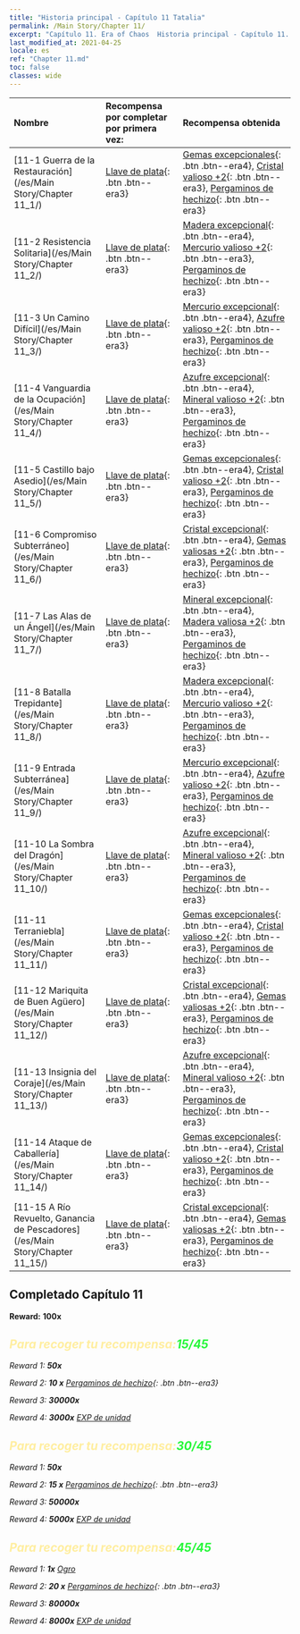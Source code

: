 ```yaml
---
title: "Historia principal - Capítulo 11 Tatalia"
permalink: /Main Story/Chapter 11/
excerpt: "Capítulo 11. Era of Chaos  Historia principal - Capítulo 11. Tatalia"
last_modified_at: 2021-04-25
locale: es
ref: "Chapter 11.md"
toc: false
classes: wide
---
```


  | Nombre |  Recompensa por completar por primera vez: | Recompensa obtenida |
  |:------------|:------------|:------------| 
  | [11-1 Guerra de la Restauración](/es/Main Story/Chapter 11_1/) | [Llave de plata](/ItemsES/con_693/){: .btn .btn--era3} | [Gemas excepcionales](/ItemsES/mat_37/){: .btn .btn--era4}, [Cristal valioso +2](/ItemsES/mat_31/){: .btn .btn--era3}, [Pergaminos de hechizo](/ItemsES/con_694/){: .btn .btn--era3} |
  | [11-2 Resistencia Solitaria](/es/Main Story/Chapter 11_2/) | [Llave de plata](/ItemsES/con_693/){: .btn .btn--era3} | [Madera excepcional](/ItemsES/mat_34/){: .btn .btn--era4}, [Mercurio valioso +2](/ItemsES/mat_28/){: .btn .btn--era3}, [Pergaminos de hechizo](/ItemsES/con_694/){: .btn .btn--era3} |
  | [11-3 Un Camino Difícil](/es/Main Story/Chapter 11_3/) | [Llave de plata](/ItemsES/con_693/){: .btn .btn--era3} | [Mercurio excepcional](/ItemsES/mat_35/){: .btn .btn--era4}, [Azufre valioso +2](/ItemsES/mat_29/){: .btn .btn--era3}, [Pergaminos de hechizo](/ItemsES/con_694/){: .btn .btn--era3} |
  | [11-4 Vanguardia de la Ocupación](/es/Main Story/Chapter 11_4/) | [Llave de plata](/ItemsES/con_693/){: .btn .btn--era3} | [Azufre excepcional](/ItemsES/mat_36/){: .btn .btn--era4}, [Mineral valioso +2](/ItemsES/mat_26/){: .btn .btn--era3}, [Pergaminos de hechizo](/ItemsES/con_694/){: .btn .btn--era3} |
  | [11-5 Castillo bajo Asedio](/es/Main Story/Chapter 11_5/) | [Llave de plata](/ItemsES/con_693/){: .btn .btn--era3} | [Gemas excepcionales](/ItemsES/mat_37/){: .btn .btn--era4}, [Cristal valioso +2](/ItemsES/mat_31/){: .btn .btn--era3}, [Pergaminos de hechizo](/ItemsES/con_694/){: .btn .btn--era3} |
  | [11-6 Compromiso Subterráneo](/es/Main Story/Chapter 11_6/) | [Llave de plata](/ItemsES/con_693/){: .btn .btn--era3} | [Cristal excepcional](/ItemsES/mat_38/){: .btn .btn--era4}, [Gemas valiosas +2](/ItemsES/mat_30/){: .btn .btn--era3}, [Pergaminos de hechizo](/ItemsES/con_694/){: .btn .btn--era3} |
  | [11-7 Las Alas de un Ángel](/es/Main Story/Chapter 11_7/) | [Llave de plata](/ItemsES/con_693/){: .btn .btn--era3} | [Mineral excepcional](/ItemsES/mat_33/){: .btn .btn--era4}, [Madera valiosa +2](/ItemsES/mat_27/){: .btn .btn--era3}, [Pergaminos de hechizo](/ItemsES/con_694/){: .btn .btn--era3} |
  | [11-8 Batalla Trepidante](/es/Main Story/Chapter 11_8/) | [Llave de plata](/ItemsES/con_693/){: .btn .btn--era3} | [Madera excepcional](/ItemsES/mat_34/){: .btn .btn--era4}, [Mercurio valioso +2](/ItemsES/mat_28/){: .btn .btn--era3}, [Pergaminos de hechizo](/ItemsES/con_694/){: .btn .btn--era3} |
  | [11-9 Entrada Subterránea](/es/Main Story/Chapter 11_9/) | [Llave de plata](/ItemsES/con_693/){: .btn .btn--era3} | [Mercurio excepcional](/ItemsES/mat_35/){: .btn .btn--era4}, [Azufre valioso +2](/ItemsES/mat_29/){: .btn .btn--era3}, [Pergaminos de hechizo](/ItemsES/con_694/){: .btn .btn--era3} |
  | [11-10 La Sombra del Dragón](/es/Main Story/Chapter 11_10/) | [Llave de plata](/ItemsES/con_693/){: .btn .btn--era3} | [Azufre excepcional](/ItemsES/mat_36/){: .btn .btn--era4}, [Mineral valioso +2](/ItemsES/mat_26/){: .btn .btn--era3}, [Pergaminos de hechizo](/ItemsES/con_694/){: .btn .btn--era3} |
  | [11-11 Terraniebla](/es/Main Story/Chapter 11_11/) | [Llave de plata](/ItemsES/con_693/){: .btn .btn--era3} | [Gemas excepcionales](/ItemsES/mat_37/){: .btn .btn--era4}, [Cristal valioso +2](/ItemsES/mat_31/){: .btn .btn--era3}, [Pergaminos de hechizo](/ItemsES/con_694/){: .btn .btn--era3} |
  | [11-12 Mariquita de Buen Agüero](/es/Main Story/Chapter 11_12/) | [Llave de plata](/ItemsES/con_693/){: .btn .btn--era3} | [Cristal excepcional](/ItemsES/mat_38/){: .btn .btn--era4}, [Gemas valiosas +2](/ItemsES/mat_30/){: .btn .btn--era3}, [Pergaminos de hechizo](/ItemsES/con_694/){: .btn .btn--era3} |
  | [11-13 Insignia del Coraje](/es/Main Story/Chapter 11_13/) | [Llave de plata](/ItemsES/con_693/){: .btn .btn--era3} | [Azufre excepcional](/ItemsES/mat_36/){: .btn .btn--era4}, [Mineral valioso +2](/ItemsES/mat_26/){: .btn .btn--era3}, [Pergaminos de hechizo](/ItemsES/con_694/){: .btn .btn--era3} |
  | [11-14 Ataque de Caballería](/es/Main Story/Chapter 11_14/) | [Llave de plata](/ItemsES/con_693/){: .btn .btn--era3} | [Gemas excepcionales](/ItemsES/mat_37/){: .btn .btn--era4}, [Cristal valioso +2](/ItemsES/mat_31/){: .btn .btn--era3}, [Pergaminos de hechizo](/ItemsES/con_694/){: .btn .btn--era3} |
  | [11-15 A Río Revuelto, Ganancia de Pescadores](/es/Main Story/Chapter 11_15/) | [Llave de plata](/ItemsES/con_693/){: .btn .btn--era3} | [Cristal excepcional](/ItemsES/mat_38/){: .btn .btn--era4}, [Gemas valiosas +2](/ItemsES/mat_30/){: .btn .btn--era3}, [Pergaminos de hechizo](/ItemsES/con_694/){: .btn .btn--era3} |


## Completado Capítulo 11

 **Reward:**  **100x** <i class="fas fa-gem"/>



## <span style="color: #ffeea0">Para recoger tu recompensa:</span><span style="color: #27f73a">15/45</span>

 Reward 1:  **50x** <i class="fas fa-gem"/>

 Reward 2: **10 x** [Pergaminos de hechizo](/ItemsES/con_694/){: .btn .btn--era3}

 Reward 3:  **30000x** <i class="fas fa-coins"/>

 Reward 4:  **3000x** [EXP de unidad](/ItemsES/con_902/)



## <span style="color: #ffeea0">Para recoger tu recompensa:</span><span style="color: #27f73a">30/45</span>

 Reward 1:  **50x** <i class="fas fa-gem"/>

 Reward 2: **15 x** [Pergaminos de hechizo](/ItemsES/con_694/){: .btn .btn--era3}

 Reward 3:  **50000x** <i class="fas fa-coins"/>

 Reward 4:  **5000x** [EXP de unidad](/ItemsES/con_902/)



## <span style="color: #ffeea0">Para recoger tu recompensa:</span><span style="color: #27f73a">45/45</span>

 Reward 1:  **1x** [Ogro](/es/units/Ogre/)

 Reward 2: **20 x** [Pergaminos de hechizo](/ItemsES/con_694/){: .btn .btn--era3}

 Reward 3:  **80000x** <i class="fas fa-coins"/>

 Reward 4:  **8000x** [EXP de unidad](/ItemsES/con_902/)

